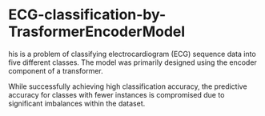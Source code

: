 # ECG-classification-by-TrasformerEncoderModel

his is a problem of classifying electrocardiogram (ECG) sequence data into five different classes. The model was primarily designed using the encoder component of a transformer.

While successfully achieving high classification accuracy, the predictive accuracy for classes with fewer instances is compromised due to significant imbalances within the dataset.
